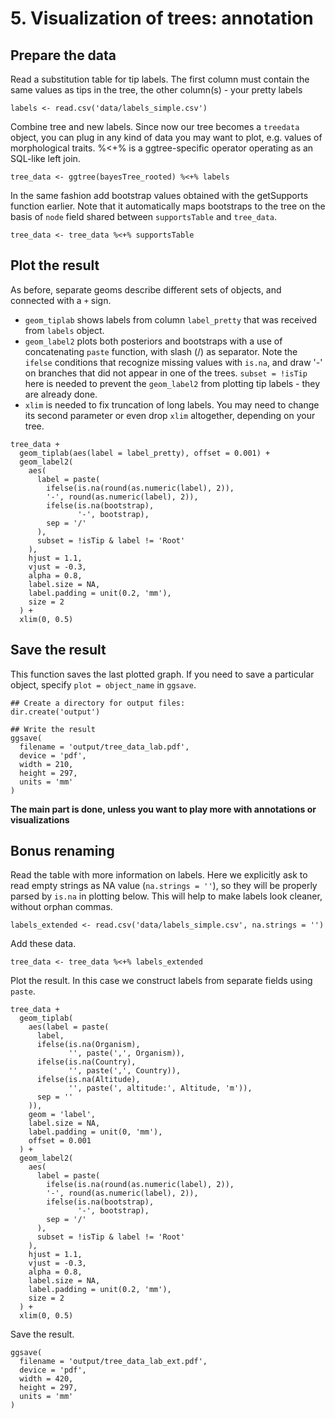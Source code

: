# 5. Visualization of trees: annotation

## Prepare the data

Read a substitution table for tip labels. The first column must contain the same values as tips in the tree, the other column(s) - your pretty labels

````rscript
labels <- read.csv('data/labels_simple.csv')
````

Combine tree and new labels. Since now our tree becomes a ``treedata`` object, you can plug in any kind of data you may want to plot, e.g. values of morphological traits. %<+% is a ggtree-specific operator operating as an SQL-like left join.

````rscript
tree_data <- ggtree(bayesTree_rooted) %<+% labels
````

In the same fashion add bootstrap values obtained with the getSupports function earlier. Note that it automatically maps bootstraps to the tree on the basis of ``node`` field shared between ``supportsTable`` and ``tree_data``.   

````rscript
tree_data <- tree_data %<+% supportsTable
````

## Plot the result 

As before, separate geoms describe different sets of objects, and connected with a ``+`` sign. 
- ``geom_tiplab`` shows labels from column ``label_pretty`` that was received from ``labels`` object. 
- ``geom_label2`` plots both posteriors and bootstraps with a use of concatenating ``paste`` function, with slash (/) as separator. Note the ``ifelse`` conditions that recognize missing values with ``is.na``, and draw '-' on branches that did not appear in one of the trees. ``subset = !isTip`` here is needed to prevent the ``geom_label2`` from plotting tip labels - they are already done.
- ``xlim`` is needed to fix truncation of long labels. You may need to change its second parameter or even drop ``xlim`` altogether, depending on your tree.

````rscript
tree_data +
  geom_tiplab(aes(label = label_pretty), offset = 0.001) +
  geom_label2(
    aes(
      label = paste(
        ifelse(is.na(round(as.numeric(label), 2)),
        '-', round(as.numeric(label), 2)),
        ifelse(is.na(bootstrap),
               '-', bootstrap),
        sep = '/'
      ),
      subset = !isTip & label != 'Root'
    ),
    hjust = 1.1,
    vjust = -0.3,
    alpha = 0.8,
    label.size = NA,
    label.padding = unit(0.2, 'mm'),
    size = 2
  ) +
  xlim(0, 0.5)
  ````
  
##  Save the result

This function saves the last plotted graph. If you need to save a particular object, specify ``plot = object_name`` in ``ggsave``.

````rscript
## Create a directory for output files:
dir.create('output')

## Write the result
ggsave(
  filename = 'output/tree_data_lab.pdf',
  device = 'pdf',
  width = 210,
  height = 297,
  units = 'mm'
)
````
**The main part is done, unless you want to play more with annotations or visualizations**

## Bonus renaming

Read the table with more information on labels. Here we explicitly ask to read empty strings as NA value (``na.strings = ''``), so they will be properly parsed by ``is.na`` in plotting below. This will help to make labels look cleaner, without orphan commas.

````rscript
labels_extended <- read.csv('data/labels_simple.csv', na.strings = '')
````

Add these data.

````rscript
tree_data <- tree_data %<+% labels_extended
````

Plot the result. In this case we construct labels from separate fields using ``paste``. 

````rscript
tree_data +
  geom_tiplab(
    aes(label = paste(
      label,
      ifelse(is.na(Organism),
             '', paste(',', Organism)),
      ifelse(is.na(Country),
             '', paste(',', Country)),
      ifelse(is.na(Altitude),
             '', paste(', altitude:', Altitude, 'm')),
      sep = ''
    )),
    geom = 'label',
    label.size = NA,
    label.padding = unit(0, 'mm'),
    offset = 0.001
  ) +
  geom_label2(
    aes(
      label = paste(
        ifelse(is.na(round(as.numeric(label), 2)),
        '-', round(as.numeric(label), 2)),
        ifelse(is.na(bootstrap),
               '-', bootstrap),
        sep = '/'
      ),
      subset = !isTip & label != 'Root'
    ),
    hjust = 1.1,
    vjust = -0.3,
    alpha = 0.8,
    label.size = NA,
    label.padding = unit(0.2, 'mm'),
    size = 2
  ) +
  xlim(0, 0.5)
````

Save the result.

````rscript
ggsave(
  filename = 'output/tree_data_lab_ext.pdf',
  device = 'pdf',
  width = 420,
  height = 297,
  units = 'mm'
)
````
